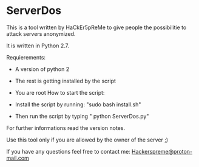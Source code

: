 # ServerDos
This is a tool written by HaCkEr5pReMe to give people the possibilitie to attack servers anonymized.

It is written in Python 2.7.

Requierements:

- A version of python 2
- The rest is getting installed by the script
- You are root
How to start the script:

- Install the script by running: "sudo bash install.sh"
- Then run the script by typing " python ServerDos.py"

For further informations read the version notes.

Use this tool only if you are allowed by the owner of the server ;)

If you have any questions feel free to contact me: Hackerspreme@proton-mail.com
